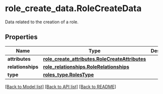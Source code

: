 # role_create_data.RoleCreateData

Data related to the creation of a role.
## Properties
Name | Type | Description | Notes
------------ | ------------- | ------------- | -------------
**attributes** | [**role_create_attributes.RoleCreateAttributes**](RoleCreateAttributes.md) |  | [optional] 
**relationships** | [**role_relationships.RoleRelationships**](RoleRelationships.md) |  | [optional] 
**type** | [**roles_type.RolesType**](RolesType.md) |  | [optional] 

[[Back to Model list]](../README.md#documentation-for-models) [[Back to API list]](../README.md#documentation-for-api-endpoints) [[Back to README]](../README.md)



